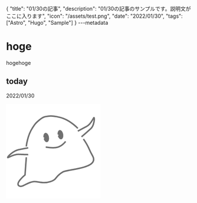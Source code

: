 {
  "title": "01/30の記事",
  "description": "01/30の記事のサンプルです。説明文がここに入ります",
  "icon": "/assets/test.png",
  "date": "2022/01/30",
  "tags": ["Astro", "Hugo", "Sample"]
}
---metadata

# hoge
hogehoge

## today
2022/01/30

![img](/assets/test.png)